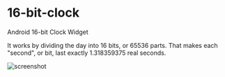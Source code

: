 16-bit-clock
============

Android 16-bit Clock Widget

It works by dividing the day into 16 bits, or 65536 parts. That makes each "second", or bit, last exactly 1.318359375 real seconds.

![screenshot](https://raw.github.com/lucasdnd/16-bit-clock/master/screen.png)
